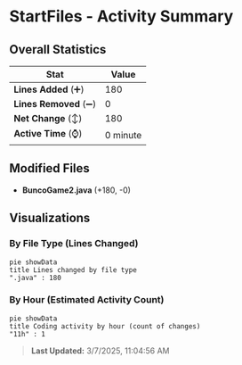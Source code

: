 # StartFiles - Activity Summary 

## Overall Statistics

| Stat                   | Value                                                             |
| ---------------------- | ----------------------------------------------------------------- |
| **Lines Added** (➕)   | 180                                          |
| **Lines Removed** (➖) | 0                                        |
| **Net Change** (↕)    | 180                |
| **Active Time** (⌚)   | 0 minute |


## Modified Files
- **BuncoGame2.java** (+180, -0)

## Visualizations

### By File Type (Lines Changed)

```mermaid
pie showData
title Lines changed by file type
".java" : 180
```

### By Hour (Estimated Activity Count)

```mermaid
pie showData
title Coding activity by hour (count of changes)
"11h" : 1
```


> **Last Updated:** 3/7/2025, 11:04:56 AM